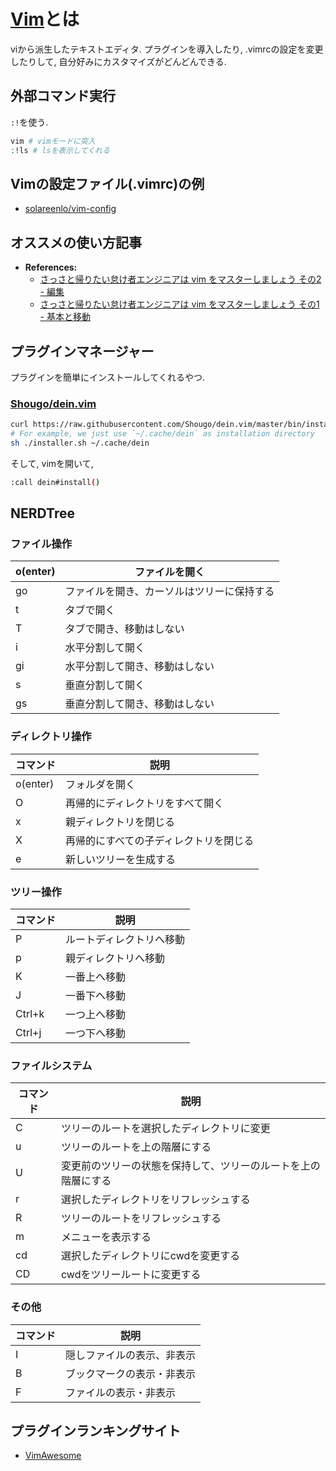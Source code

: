# [Vim](https://github.com/vim/vim)とは
viから派生したテキストエディタ.
プラグインを導入したり, .vimrcの設定を変更したりして, 自分好みにカスタマイズがどんどんできる.

## 外部コマンド実行
`:!`を使う.
```bash
vim # vimモードに突入
:!ls # lsを表示してくれる
```

## Vimの設定ファイル(.vimrc)の例
- [solareenlo/vim-config](https://github.com/solareenlo/vim-config)

## オススメの使い方記事
- **References:**
  - [さっさと帰りたい怠け者エンジニアは vim をマスターしましょう その2 - 編集](http://wolfbash.hateblo.jp/entry/2017/09/05/234143)
  - [さっさと帰りたい怠け者エンジニアは vim をマスターしましょう その1 - 基本と移動](http://wolfbash.hateblo.jp/entry/2017/08/25/121711)

## プラグインマネージャー
プラグインを簡単にインストールしてくれるやつ.

### [Shougo/dein.vim](https://github.com/Shougo/dein.vim)
```bash
curl https://raw.githubusercontent.com/Shougo/dein.vim/master/bin/installer.sh > installer.sh
# For example, we just use `~/.cache/dein` as installation directory
sh ./installer.sh ~/.cache/dein
```
そして, vimを開いて,
```bash
:call dein#install()
```

## NERDTree
### ファイル操作
|o(enter)|ファイルを開く|
|---|---|
|go|ファイルを開き、カーソルはツリーに保持する|
|t|タブで開く|
|T|タブで開き、移動はしない|
|i|水平分割して開く|
|gi|水平分割して開き、移動はしない|
|s|垂直分割して開く|
|gs|垂直分割して開き、移動はしない|

### ディレクトリ操作
|コマンド|説明|
|---|---|
|o(enter)|フォルダを開く|
|O|再帰的にディレクトリをすべて開く|
|x|親ディレクトリを閉じる|
|X|再帰的にすべての子ディレクトリを閉じる|
|e|新しいツリーを生成する|

### ツリー操作
|コマンド|説明|
|---|---|
|P|ルートディレクトリへ移動|
|p|親ディレクトリへ移動|
|K|一番上へ移動|
|J|一番下へ移動|
|Ctrl+k|一つ上へ移動|
|Ctrl+j|一つ下へ移動|

### ファイルシステム
|コマンド|説明|
|---|---|
|C|ツリーのルートを選択したディレクトリに変更|
|u|ツリーのルートを上の階層にする|
|U|変更前のツリーの状態を保持して、ツリーのルートを上の階層にする|
|r|選択したディレクトリをリフレッシュする|
|R|ツリーのルートをリフレッシュする|
|m|メニューを表示する|
|cd|選択したディレクトリにcwdを変更する|
|CD|cwdをツリールートに変更する|

### その他
|コマンド|説明|
|---|---|
|I|隠しファイルの表示、非表示|
|B|ブックマークの表示・非表示|
|F|ファイルの表示・非表示|

## プラグインランキングサイト
- [VimAwesome](https://vimawesome.com)
